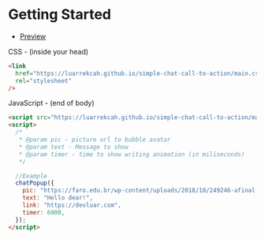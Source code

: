 # Getting Started

- [Preview](https://luarrekcah.github.io/simple-chat-call-to-action/)

CSS - (inside your head)

```html
<link
  href="https://luarrekcah.github.io/simple-chat-call-to-action/main.css"
  rel="stylesheet"
/>
```

JavaScript - (end of body)

```html
<script src="https://luarrekcah.github.io/simple-chat-call-to-action/main.js"></script>
<script>
  /*
   * @param pic - picture url to bubble avatar
   * @param text - Message to show
   * @param timer - time to show writing animation (in miliseconds)
   */

  //Example
  chatPopup({
    pic: "https://faro.edu.br/wp-content/uploads/2018/10/249246-afinal-como-saber-se-eu-tenho-perfil-para-ser-engenheiro.jpg",
    text: "Hello dear!",
    link: "https://devluar.com",
    timer: 6000,
  });
</script>
```
